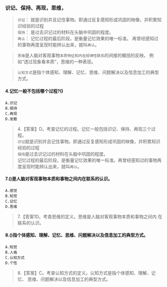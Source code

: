 ### 识记、保持、再现，思维，
>   `识记`：
        就是识别并且记住事物。即通过反复感知形成巩固的映像，并积累知识经验的过程<br>
    `保持`：
        是过去识记过的材料在头脑中巩固的程度。<br>
    `再认`：
        记忆过程的最后阶段，是衡量记忆效果的唯一标准。
        再曾经感知过的事物再度呈现时能辨认出来，就叫`再认`。<br>
        
>   `思维`是人脑对客观事物`本质特征和内在规律性联系`的间接的概括的反映。
        例如“透过现象看本质”，思维的一种表现。

>   `认知方式`是指个体感知、理解、记忆、思维、问题解决以及信息加工的典型方式。        
        
#### 4.记忆一般不包括哪个过程?()
    A.识记
    B.保持
    C.再现
    D.发散


>   4.【答案】D。考查记忆的过程。记忆一般包括识记、保持、再现三个过程。<br>
    `识记`就是识别并且记住事物。即通过反复感知形成巩固的映像，并积累知识经验的过程<br>
    `保持`是过去识记过的材料在头脑中巩固的程度。<br>
    记忆过程的最后阶段，是衡量记忆效果的唯一标准。再曾经感知过的事物再度呈现时能辨认出来，就叫`再认`。<br>

#### 7.()是人脑对客观事物本质和事物之间内在联系的认识。
    A.感觉
    B.知觉
    C.记忆
    D.思维
>   7.【答案1D。考查思维的定义。思维是人脑对客观事物本质和事物之间内
在联系的认识。    

#### 8.()指个体感知、理解、记忆、思维、问题解决以及信息加工的典型方式。
    A.知觉
    B.人格
    C.认知方式
    D.个性
    
>   8.【答案】C。考查认知方式的定义。认知方式是指个体感知、理解、记忆、
    思维、问题解决以及信息加工的典型方式。